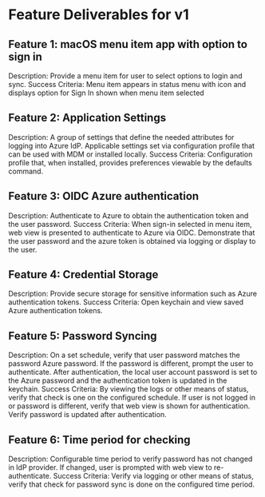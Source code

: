 # Feature Deliverables for v1
 
## Feature 1: macOS menu item app with option to sign in

Description: Provide a menu item for user to select options to login and sync.
Success Criteria: Menu item appears in status menu with icon and displays option for Sign In shown when menu item selected
 
## Feature 2: Application Settings

Description: A group of settings that define the needed attributes for logging into Azure IdP. Applicable settings set via configuration profile that can be used with MDM or installed locally.
Success Criteria: Configuration profile that, when installed, provides preferences viewable by the defaults command.
 
## Feature 3: OIDC Azure authentication

Description: Authenticate to Azure to obtain the authentication token and the user password.
Success Criteria: When sign-in selected in menu item, web view is presented to authenticate to Azure via OIDC. Demonstrate that the user password and the azure token is obtained via logging or display to the user.
 
## Feature 4: Credential Storage

Description: Provide secure storage for sensitive information such as Azure authentication tokens.
Success Criteria: Open keychain and view saved Azure authentication tokens.
 
## Feature 5: Password Syncing

Description: On a set schedule, verify that user password matches the password Azure password. If the password is different, prompt the user to authenticate. After authentication, the local user account password is set to the Azure password and the authentication token is updated in the keychain.
Success Criteria: By viewing the logs or other means of status, verify that check is one on the configured schedule. If user is not logged in or password is different, verify that web view is shown for authentication. Verify password is updated after authentication.
 
## Feature 6: Time period for checking

Description: Configurable time period to verify password has not changed in IdP provider. If changed, user is prompted with web view to re-authenticate.
Success Criteria: Verify via logging or other means of status, verify that check for password sync is done on the configured time period.
